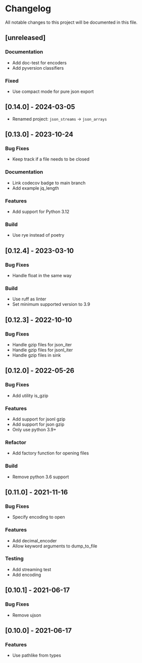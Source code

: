 # Changelog

All notable changes to this project will be documented in this file.

## [unreleased]

### Documentation

- Add doc-test for encoders
- Add pyversion classifiers

### Fixed

- Use compact mode for pure json export

## [0.14.0] - 2024-03-05

- Renamed project: `json_streams` -> `json_arrays`

## [0.13.0] - 2023-10-24

### Bug Fixes

- Keep track if a file needs to be closed

### Documentation

- Link codecov badge to main branch
- Add example jq_length

### Features

- Add support for Python 3.12

### Build

- Use rye instead of poetry

## [0.12.4] - 2023-03-10

### Bug Fixes

- Handle float in the same way

### Build

- Use ruff as linter
- Set minimum supported version to 3.9

## [0.12.3] - 2022-10-10

### Bug Fixes

- Handle gzip files for json_iter
- Handle gzip files for jsonl_iter
- Handle gzip files in sink

## [0.12.0] - 2022-05-26

### Bug Fixes

- Add utility is_gzip

### Features

- Add support for jsonl gzip
- Add support for json gzip
- Only use python 3.9+

### Refactor

- Add factory function for opening files

### Build

- Remove python 3.6 support

## [0.11.0] - 2021-11-16

### Bug Fixes

- Specify encoding to open

### Features

- Add decimal_encoder
- Allow keyword arguments to dump_to_file

### Testing

- Add streaming test
- Add encoding

## [0.10.1] - 2021-06-17

### Bug Fixes

- Remove ujson

## [0.10.0] - 2021-06-17

### Features

- Use pathlike from types

<!-- generated by git-cliff -->
